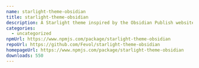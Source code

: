 ```yaml
---
name: starlight-theme-obsidian
title: starlight-theme-obsidian
description: A Starlight theme inspired by the Obsidian Publish website theme
categories:
  - uncategorized
npmUrl: https://www.npmjs.com/package/starlight-theme-obsidian
repoUrl: https://github.com/Fevol/starlight-theme-obsidian
homepageUrl: https://www.npmjs.com/package/starlight-theme-obsidian
downloads: 550
---
```


